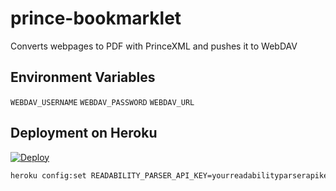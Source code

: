 # prince-bookmarklet
Converts webpages to PDF with PrinceXML and pushes it to WebDAV


## Environment Variables

`WEBDAV_USERNAME`
`WEBDAV_PASSWORD`
`WEBDAV_URL`




## Deployment on Heroku

[![Deploy](https://www.herokucdn.com/deploy/button.svg)](https://heroku.com/deploy?template=https://github.com/darvin/prince-bookmarklet)


```bash
heroku config:set READABILITY_PARSER_API_KEY=yourreadabilityparserapikey
```